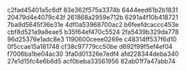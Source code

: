 c2fad45401a5c6df
83e362f575a3374b
6444eed61b2b1831
20479d4e4079c43f
261868a2959e712b
6291a4f10b418721
7ba9d5645f36e31e
4df0a53968700ac2
b6feefdcaccc453e
cbf8d521a9a8eae5
b35f64ef470c5524
2fa5439b329da778
96d25376e1adc8e3
1190600ceee0269e
c48314ff537f6d10
0f5ccae15a181748
cf38c97779cc50be
d692f99f5ef4ef04
f7006ba1be04ac30
3fa0d01326e7edf4
afd228344deba340
27e1d15fc4e6b6d5
acf0beba33561956
82ab01f7a47abb74
